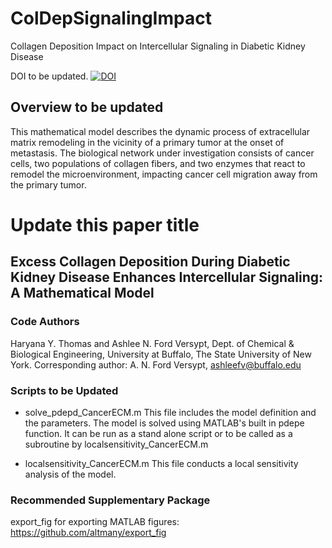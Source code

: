 # ColDepSignalingImpact
Collagen Deposition Impact on Intercellular Signaling in Diabetic Kidney Disease

DOI to be updated.
[![DOI](https://zenodo.org/badge/125926100.svg)](https://zenodo.org/badge/latestdoi/125926100)

## Overview to be updated
This mathematical model describes the dynamic process of extracellular matrix remodeling in the vicinity of a primary tumor at the onset 
of metastasis. The biological network under investigation consists of cancer cells, two populations of collagen fibers,
and two enzymes that react to remodel the microenvironment, impacting cancer cell migration away from the primary tumor.

# Update this paper title
## Excess Collagen Deposition During Diabetic Kidney Disease Enhances Intercellular Signaling: A Mathematical Model
### Code Authors
Haryana Y. Thomas and Ashlee N. Ford Versypt, 
Dept. of Chemical & Biological Engineering,
University at Buffalo, The State University of New York.
Corresponding author: A. N. Ford Versypt, ashleefv@buffalo.edu

### Scripts to be Updated

* solve_pdepd_CancerECM.m
This file includes the model definition and the parameters. The model is solved using MATLAB's built in pdepe function.
It can be run as a stand alone script or to be called as a subroutine by localsensitivity_CancerECM.m

* localsensitivity_CancerECM.m
This file conducts a local sensitivity analysis of the model.

### Recommended Supplementary Package
export_fig for exporting MATLAB figures: https://github.com/altmany/export_fig
